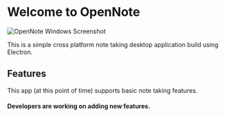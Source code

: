 # Welcome to OpenNote

<img src="https://i.ibb.co/kSfR23x/screenshot.png" alt="OpenNote Windows Screenshot"/>

This is a simple cross platform note taking desktop application build using Electron.

## Features

This app (at this point of time) supports basic note taking features.

#### Developers are working on adding new features.
